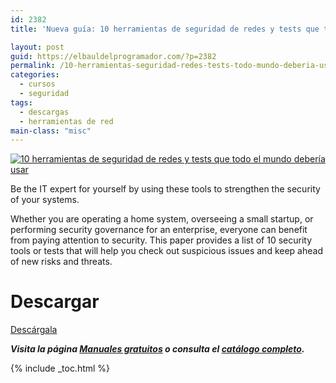 ```yaml
---
id: 2382
title: 'Nueva guía: 10 herramientas de seguridad de redes y tests que todo el mundo debería usar'

layout: post
guid: https://elbauldelprogramador.com/?p=2382
permalink: /10-herramientas-seguridad-redes-tests-todo-mundo-deberia-usar/
categories:
  - cursos
  - seguridad
tags:
  - descargas
  - herramientas de red
main-class: "misc"
---
```

<a href="http://elbauldelprogramador.tradepub.com/free/w_gloc100/prgm.cgi" target="_blank"><img src="/assets/img/2014/06/10-herramientas-de-seguridad-de-redes-y-tests-que-todo-el-mundo-debería-usar.gif" alt="10 herramientas de seguridad de redes y tests que todo el mundo debería usar"  class="alignleft size-full wp-image-2383" /></a>

Be the IT expert for yourself by using these tools to strengthen the security of your systems.

Whether you are operating a home system, overseeing a small startup, or performing security governance for an enterprise, everyone can benefit from paying attention to security. This paper provides a list of 10 security tools or tests that will help you check out suspicious issues and keep ahead of new risks and threats.

# Descargar

<div class="button-post">
  <a href="http://elbauldelprogramador.tradepub.com/free/w_gloc100" target="_blank" class="wi-button style-3">Descárgala<i class="icon-download icon-2x"></i></a>
</div>

***Visita la página [Manuales gratuitos][1] o consulta el [catálogo completo][2].***



 [1]: /manuales-gratuitos/
 [2]: http://elbauldelprogramador.tradepub.com/category/information-technology/1207/ "Catálogo completo de Guías gratuítas "

{% include _toc.html %}

